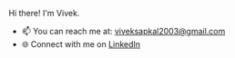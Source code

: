 Hi there! I'm Vivek.

- 📫 You can reach me at: viveksapkal2003@gmail.com
- 🌐 Connect with me on [LinkedIn](https://www.linkedin.com/in/vivek-sapkal-761926256/)
